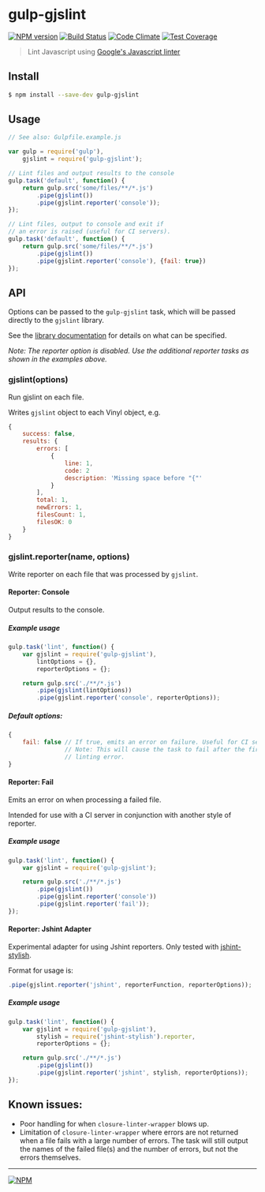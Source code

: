 gulp-gjslint
==============
[![NPM version](https://badge.fury.io/js/gulp-gjslint.svg)](http://badge.fury.io/js/gulp-gjslint)
[![Build Status](https://travis-ci.org/TomSeldon/gulp-gjslint.svg?branch=master)](https://travis-ci.org/TomSeldon/gulp-gjslint) [![Code Climate](https://codeclimate.com/github/TomSeldon/gulp-gjslint/badges/gpa.svg)](https://codeclimate.com/github/TomSeldon/gulp-gjslint) [![Test Coverage](https://codeclimate.com/github/TomSeldon/gulp-gjslint/badges/coverage.svg)](https://codeclimate.com/github/TomSeldon/gulp-gjslint)

> Lint Javascript using [Google's Javascript linter](https://developers.google.com/closure/utilities/)

## Install

```bash
$ npm install --save-dev gulp-gjslint
```

## Usage

```js
// See also: Gulpfile.example.js

var gulp = require('gulp'),
    gjslint = require('gulp-gjslint');

// Lint files and output results to the console
gulp.task('default', function() {
    return gulp.src('some/files/**/*.js')
        .pipe(gjslint())
        .pipe(gjslint.reporter('console'));
});

// Lint files, output to console and exit if
// an error is raised (useful for CI servers).
gulp.task('default', function() {
    return gulp.src('some/files/**/*.js')
        .pipe(gjslint())
        .pipe(gjslint.reporter('console'), {fail: true})
});
```

## API

Options can be passed to the `gulp-gjslint` task, which will be passed directly
to the `gjslint` library.

See the [library documentation](https://github.com/jmendiara/node-closure-linter-wrapper)
for details on what can be specified.

*Note: The reporter option is disabled. Use the additional reporter tasks as shown in the
examples above.*

### gjslint(options)

Run gjslint on each file.

Writes `gjslint` object to each Vinyl object, e.g.

```js
{
    success: false,
    results: {
        errors: [
            {
                line: 1,
                code: 2
                description: 'Missing space before "{"'
            }
        ],
        total: 1,
        newErrors: 1,
        filesCount: 1,
        filesOK: 0
    }
}
```

### gjslint.reporter(name, options)

Write reporter on each file that was processed by `gjslint`.

#### Reporter: Console

Output results to the console.

##### Example usage

```js
gulp.task('lint', function() {
    var gjslint = require('gulp-gjslint'),
        lintOptions = {},
        reporterOptions = {};

    return gulp.src('./**/*.js')
        .pipe(gjslint(lintOptions))
        .pipe(gjslint.reporter('console', reporterOptions));
```

##### Default options:

```js
{
    fail: false // If true, emits an error on failure. Useful for CI servers.
                // Note: This will cause the task to fail after the first
                // linting error.
}
```

#### Reporter: Fail

Emits an error on when processing a failed file.

Intended for use with a CI server in conjunction with another style of reporter.

##### Example usage

```js
gulp.task('lint', function() {
    var gjslint = require('gulp-gjslint');

    return gulp.src('./**/*.js')
        .pipe(gjslint())
        .pipe(gjslint.reporter('console'))
        .pipe(gjslint.reporter('fail'));
});
```

#### Reporter: Jshint Adapter

Experimental adapter for using Jshint reporters. Only tested with
[jshint-stylish](https://github.com/sindresorhus/jshint-stylish).

Format for usage is:

```js
.pipe(gjslint.reporter('jshint', reporterFunction, reporterOptions));
```

##### Example usage

```js
gulp.task('lint', function() {
    var gjslint = require('gulp-gjslint'),
        stylish = require('jshint-stylish').reporter,
        reporterOptions = {};

    return gulp.src('./**/*.js')
        .pipe(gjslint())
        .pipe(gjslint.reporter('jshint', stylish, reporterOptions));
});
```

## Known issues:

* Poor handling for when `closure-linter-wrapper` blows up.
* Limitation of `closure-linter-wrapper` where errors are not returned when a file fails
  with a large number of errors. The task will still output the names of the failed file(s)
  and the number of errors, but not the errors themselves.

--------

[![NPM](https://nodei.co/npm/gulp-gjslint.png?downloads=true&downloadRank=true&stars=true)](https://nodei.co/npm/gulp-gjslint/)
